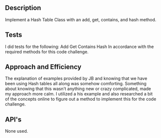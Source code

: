 ## Description
Implement a Hash Table Class with an add, get, contains, and hash method.

## Tests
I did tests for the following:
Add
Get
Contains
Hash
In accordance with the required methods for this code challenge.

## Approach and Efficiency
The explanation of examples provided by JB and knowing that we have been using Hash tables all along was somehow comforting. Something about knowing that this wasn't anything new or crazy complicated, made my approach more calm.
I utilized a his example and also researched a bit of the concepts online to figure out a method to implement this for the code challenge.

## API's
None used.
